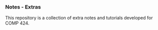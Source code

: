 ### Notes - Extras

This repository is a collection of extra notes and tutorials developed for COMP 424.
